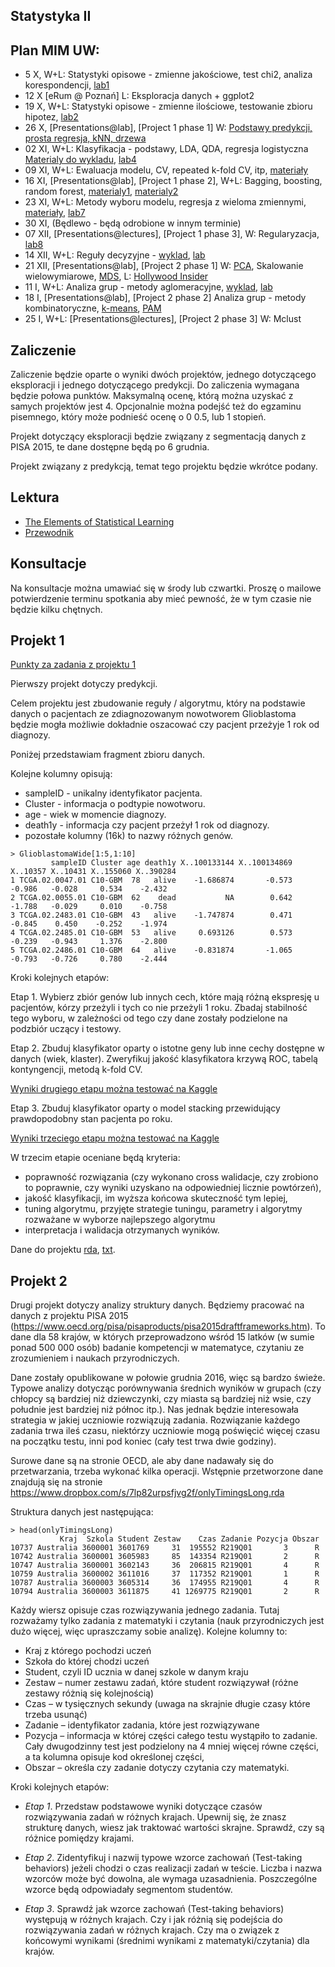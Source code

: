 Statystyka II
----------------

Plan MIM UW:
------------

* 5 X, W+L: Statystyki opisowe - zmienne jakościowe, test chi2, analiza korespondencji, [lab1](materialy/lab1.md)
* 12 X [eRum @ Poznań] L: Eksploracja danych + ggplot2
* 19 X, W+L: Statystyki opisowe - zmienne ilościowe, testowanie zbioru hipotez, [lab2](materialy/lab2.md)
* 26 X, [Presentations@lab], [Project 1 phase 1] W: [Podstawy predykcji, prosta regresja, kNN, drzewa](http://pbiecek.github.io/Przewodnik/Predykcja/drzewa_decyzyjne.html)
* 02 XI, W+L: Klasyfikacja - podstawy, LDA, QDA, regresja logistyczna [Materialy do wykladu](http://pbiecek.github.io/Przewodnik/Predykcja/predykcja.html),  [lab4](https://github.com/pbiecek/StatystykaII/blob/master/MIMUW_2017/materialy/lab3.md)
* 09 XI, W+L: Ewaluacja modelu, CV, repeated k-fold CV, itp, [materiały](http://pbiecek.github.io/Przewodnik/Predykcja/wybor_modelu.html)
* 16 XI, [Presentations@lab], [Project 1 phase 2], W+L: Bagging, boosting, random forest, [materialy1](http://pbiecek.github.io/Przewodnik/Predykcja/komitety.html), [materialy2](http://pbiecek.github.io/Przewodnik/Predykcja/ROC.html)
* 23 XI, W+L: Metody wyboru modelu, regresja z wieloma zmiennymi, [materiały](http://pbiecek.github.io/Przewodnik/Predykcja/regularyzacja.html), [lab7](https://github.com/pbiecek/StatystykaII/blob/master/MIMUW_2017/materialy/lab7.md)
* 30 XI, (Będlewo - będą odrobione w innym terminie)
* 07 XII, [Presentations@lectures], [Project 1 phase 3], W: Regularyzacja, [lab8](https://github.com/pbiecek/StatystykaII/blob/master/MIMUW_2017/materialy/lab8.md)
* 14 XII, W+L: Reguły decyzyjne - [wyklad](https://pbiecek.gitbooks.io/przewodnik/content/Analiza/beznadzoru/rules.html), [lab](https://github.com/pbiecek/StatystykaII/blob/master/MIMUW_2017/materialy/lab9.md)
* 21 XII, [Presentations@lab], [Project 2 phase 1] W: [PCA](http://pbiecek.github.io/Przewodnik/Analiza/beznadzoru/mds_pca.html), Skalowanie wielowymiarowe, [MDS](https://pbiecek.gitbooks.io/przewodnik/content/Analiza/beznadzoru/mds.html), L: [Hollywood Insider](https://github.com/pbiecek/StatystykaII/blob/master/MIMUW_2017/materialy/lab10.md)
* 11 I, W+L: Analiza grup - metody aglomeracyjne, [wyklad](https://pbiecek.gitbooks.io/przewodnik/content/Analiza/beznadzoru/agnes.html), [lab](https://github.com/pbiecek/StatystykaII/blob/master/MIMUW_2017/materialy/lab11.Rmd)
* 18 I, [Presentations@lab], [Project 2 phase 2] Analiza grup - metody kombinatoryczne, [k-means](https://pbiecek.gitbooks.io/przewodnik/content/Analiza/beznadzoru/kmeans.html), [PAM](https://pbiecek.gitbooks.io/przewodnik/content/Analiza/beznadzoru/pam.html)
* 25 I, W+L: [Presentations@lectures], [Project 2 phase 3] W: Mclust

Zaliczenie
----------

Zaliczenie będzie oparte o wyniki dwóch projektów, jednego dotyczącego eksploracji i jednego dotyczącego predykcji.
Do zaliczenia wymagana będzie połowa punktów. Maksymalną ocenę, którą można uzyskać z samych projektów jest 4.
Opcjonalnie można podejść też do egzaminu pisemnego, który może podnieść ocenę o 0 0.5, lub 1 stopień.

Projekt dotyczący eksploracji będzie związany z segmentacją danych z PISA 2015, te dane dostępne będą po 6 grudnia.

Projekt związany z predykcją, temat tego projektu będzie wkrótce podany.

Lektura
-------

* [The Elements of Statistical Learning](http://statweb.stanford.edu/~tibs/ElemStatLearn/)
* [Przewodnik](http://pbiecek.github.io/Przewodnik/Analiza/analizadanych_z_programem_r_md.html)

Konsultacje
----------

Na konsultacje można umawiać się w środy lub czwartki. Proszę o mailowe potwierdzenie terminu spotkania aby mieć pewność, że w tym czasie nie będzie kilku chętnych.


Projekt 1
---------

[Punkty za zadania z projektu 1](https://docs.google.com/spreadsheets/d/1GYif4Tva2cy0iXYGoFbIG663uxL_Dhsc7cwPpODZGc8/edit?usp=sharing)

Pierwszy projekt dotyczy predykcji.

Celem projektu jest zbudowanie reguły / algorytmu, który na podstawie danych o pacjentach ze zdiagnozowanym nowotworem Glioblastoma będzie mogła możliwie dokładnie oszacować czy pacjent przeżyje 1 rok od diagnozy.

Poniżej przedstawiam fragment zbioru danych. 

Kolejne kolumny opisują: 

- sampleID - unikalny identyfikator pacjenta.
- Cluster - informacja o podtypie nowotworu.
- age - wiek w momencie diagnozy.
- death1y - informacja czy pacjent przeżył 1 rok od diagnozy.
- pozostałe kolumny (16k) to nazwy różnych genów.

```
> GlioblastomaWide[1:5,1:10]
         sampleID Cluster age death1y X..100133144 X..100134869 X..10357 X..10431 X..155060 X..390284
1 TCGA.02.0047.01 C10-GBM  78   alive    -1.686874       -0.573   -0.986   -0.028     0.534    -2.432
2 TCGA.02.0055.01 C10-GBM  62    dead           NA        0.642   -1.788   -0.029     0.010    -0.758
3 TCGA.02.2483.01 C10-GBM  43   alive    -1.747874        0.471   -0.845    0.450    -0.252    -1.974
4 TCGA.02.2485.01 C10-GBM  53   alive     0.693126        0.573   -0.239   -0.943     1.376    -2.800
5 TCGA.02.2486.01 C10-GBM  64   alive    -0.831874       -1.065   -0.793   -0.726     0.780    -2.444
```
Kroki kolejnych etapów:

Etap 1. 
Wybierz zbiór genów lub innych cech, które mają różną ekspresję u pacjentów, kórzy przeżyli i tych co nie przeżyli 1 roku. Zbadaj stabilność tego wyboru, w zależności od tego czy dane zostały podzielone na podzbiór uczący i testowy.

Etap 2.
Zbuduj klasyfikator oparty o istotne geny lub inne cechy dostępne w danych (wiek, klaster). 
Zweryfikuj jakość klasyfikatora krzywą ROC, tabelą kontyngencji, metodą k-fold CV.

[Wyniki drugiego etapu można testować na Kaggle](https://inclass.kaggle.com/c/glioma-survival-predictions)

Etap 3.
Zbuduj klasyfikator oparty o model stacking przewidujący prawdopodobny stan pacjenta po roku.

[Wyniki trzeciego etapu można testować na Kaggle](https://inclass.kaggle.com/c/glioma-survival-predictions)

W trzecim etapie oceniane będą kryteria:

- poprawność rozwiązania (czy wykonano cross walidacje, czy zrobiono to poprawnie, czy wyniki uzyskano na odpowiedniej licznie powtórzeń),
- jakość klasyfikacji, im wyższa końcowa skuteczność tym lepiej,
- tuning algorytmu, przyjęte strategie tuningu, parametry i algorytmy rozważane w wyborze najlepszego algorytmu
- interpretacja i walidacja otrzymanych wyników.

Dane do projektu [rda](https://github.com/pbiecek/StatystykaII/blob/master/MIMUW_2017/materialy/GlioblastomaWide.rda), [txt](https://github.com/pbiecek/StatystykaII/blob/master/MIMUW_2017/materialy/GlioblastomaWide.txt).


Projekt 2
---------

Drugi projekt dotyczy analizy struktury danych. Będziemy pracować na danych z projektu PISA 2015 (https://www.oecd.org/pisa/pisaproducts/pisa2015draftframeworks.htm). To dane dla 58 krajów, w których przeprowadzono wśród 15 latków (w sumie ponad 500 000 osób) badanie kompetencji w matematyce, czytaniu ze zrozumieniem i naukach przyrodniczych.

Dane zostały opublikowane w połowie grudnia 2016, więc są bardzo świeże. Typowe analizy dotycząc porównywania średnich wyników w grupach (czy chłopcy są bardziej niż dziewczynki, czy miasta są bardziej niż wsie, czy południe jest bardziej niż północ itp.). Nas jednak będzie interesowała strategia w jakiej uczniowie rozwiązują zadania. Rozwiązanie każdego zadania trwa ileś czasu, niektórzy uczniowie mogą poświęcić więcej czasu na początku testu, inni pod koniec (cały test trwa dwie godziny). 

Surowe dane są na stronie OECD, ale aby dane nadawały się do przetwarzania, trzeba wykonać kilka operacji. Wstępnie przetworzone dane znajdują się na stronie https://www.dropbox.com/s/7lp82urpsfjvg2f/onlyTimingsLong.rda 

Struktura danych jest następująca:

```
> head(onlyTimingsLong)
           Kraj  Szkola Student Zestaw    Czas Zadanie Pozycja Obszar
10737 Australia 3600001 3601769     31  195552 R219Q01       3      R
10742 Australia 3600001 3605983     85  143354 R219Q01       2      R
10747 Australia 3600001 3602143     36  206815 R219Q01       4      R
10759 Australia 3600002 3611016     37  117352 R219Q01       1      R
10787 Australia 3600003 3605314     36  174955 R219Q01       4      R
10794 Australia 3600003 3611875     41 1269775 R219Q01       2      R
```

Każdy wiersz opisuje czas rozwiązywania jednego zadania. Tutaj rozważamy tylko zadania z matematyki i czytania (nauk przyrodniczych jest dużo więcej, więc upraszczamy sobie analizę). Kolejne kolumny to:

* Kraj z którego pochodzi uczeń
* Szkoła do której chodzi uczeń
* Student, czyli ID ucznia w danej szkole w danym kraju
* Zestaw – numer zestawu zadań, które student rozwiązywał (różne zestawy różnią się kolejnością)
* Czas – w tysięcznych sekundy (uwaga na skrajnie długie czasy które trzeba usunąć)
* Zadanie – identyfikator zadania, które jest rozwiązywane
* Pozycja – informacja w której części całego testu wystąpiło to zadanie. Cały dwugodzinny test jest podzielony na 4 mniej więcej równe części, a ta kolumna opisuje kod określonej części,
* Obszar – określa czy zadanie dotyczy czytania czy matematyki.

Kroki kolejnych etapów:

* *Etap 1*. Przedstaw podstawowe wyniki dotyczące czasów rozwiązywania zadań w różnych krajach. Upewnij się, że znasz strukturę danych, wiesz jak traktować wartości skrajne. Sprawdź, czy są różnice pomiędzy krajami.

* *Etap 2*. Zidentyfikuj i nazwij typowe wzorce zachowań (Test-taking behaviors) jeżeli chodzi o czas realizacji zadań w teście. Liczba i nazwa wzorców może być dowolna, ale wymaga uzasadnienia. Poszczególne wzorce będą odpowiadały segmentom studentów.

* *Etap 3*. Sprawdź jak wzorce zachowań (Test-taking behaviors) występują w różnych krajach. Czy i jak różnią się podejścia do rozwiązywania zadań w różnych krajach. Czy ma o związek z końcowymi wynikami (średnimi wynikami z matematyki/czytania) dla krajów.

